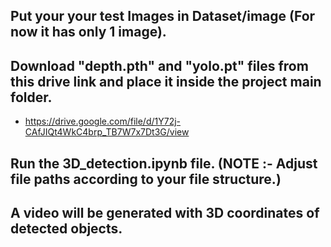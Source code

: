 ## Put your your test Images in Dataset/image (For now it has only 1 image).
## Download "depth.pth" and "yolo.pt" files from this drive link and place it inside the project main folder.
- https://drive.google.com/file/d/1Y72j-CAfJIQt4WkC4brp_TB7W7x7Dt3G/view
## Run the 3D_detection.ipynb file. (NOTE :- Adjust file paths according to your file structure.)
## A video will be generated with 3D coordinates of detected objects.
